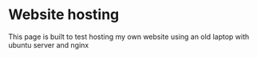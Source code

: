 # Website hosting

This page is built to test hosting my own website using an old laptop with ubuntu server and nginx